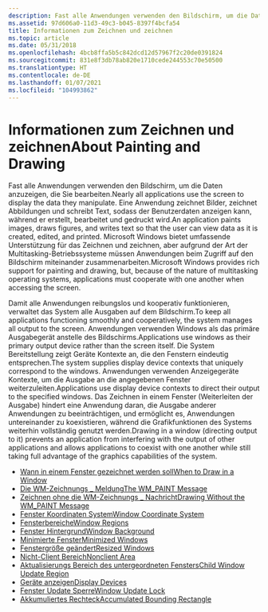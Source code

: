 ```yaml
---
description: Fast alle Anwendungen verwenden den Bildschirm, um die Daten anzuzeigen, die Sie bearbeiten.
ms.assetid: 97d606a0-11d3-49c3-b045-8397f4bcfa54
title: Informationen zum Zeichnen und zeichnen
ms.topic: article
ms.date: 05/31/2018
ms.openlocfilehash: 4bcb8ffa5b5c842dcd12d57967f2c20de0391824
ms.sourcegitcommit: 831e8f3db78ab820e1710cede244553c70e50500
ms.translationtype: HT
ms.contentlocale: de-DE
ms.lasthandoff: 01/07/2021
ms.locfileid: "104993862"
---
```

# <a name="about-painting-and-drawing"></a><span data-ttu-id="59cb7-103">Informationen zum Zeichnen und zeichnen</span><span class="sxs-lookup"><span data-stu-id="59cb7-103">About Painting and Drawing</span></span>

<span data-ttu-id="59cb7-104">Fast alle Anwendungen verwenden den Bildschirm, um die Daten anzuzeigen, die Sie bearbeiten.</span><span class="sxs-lookup"><span data-stu-id="59cb7-104">Nearly all applications use the screen to display the data they manipulate.</span></span> <span data-ttu-id="59cb7-105">Eine Anwendung zeichnet Bilder, zeichnet Abbildungen und schreibt Text, sodass der Benutzerdaten anzeigen kann, während er erstellt, bearbeitet und gedruckt wird.</span><span class="sxs-lookup"><span data-stu-id="59cb7-105">An application paints images, draws figures, and writes text so that the user can view data as it is created, edited, and printed.</span></span> <span data-ttu-id="59cb7-106">Microsoft Windows bietet umfassende Unterstützung für das Zeichnen und zeichnen, aber aufgrund der Art der Multitasking-Betriebssysteme müssen Anwendungen beim Zugriff auf den Bildschirm miteinander zusammenarbeiten.</span><span class="sxs-lookup"><span data-stu-id="59cb7-106">Microsoft Windows provides rich support for painting and drawing, but, because of the nature of multitasking operating systems, applications must cooperate with one another when accessing the screen.</span></span>

<span data-ttu-id="59cb7-107">Damit alle Anwendungen reibungslos und kooperativ funktionieren, verwaltet das System alle Ausgaben auf dem Bildschirm.</span><span class="sxs-lookup"><span data-stu-id="59cb7-107">To keep all applications functioning smoothly and cooperatively, the system manages all output to the screen.</span></span> <span data-ttu-id="59cb7-108">Anwendungen verwenden Windows als das primäre Ausgabegerät anstelle des Bildschirms.</span><span class="sxs-lookup"><span data-stu-id="59cb7-108">Applications use windows as their primary output device rather than the screen itself.</span></span> <span data-ttu-id="59cb7-109">Die System Bereitstellung zeigt Geräte Kontexte an, die den Fenstern eindeutig entsprechen.</span><span class="sxs-lookup"><span data-stu-id="59cb7-109">The system supplies display device contexts that uniquely correspond to the windows.</span></span> <span data-ttu-id="59cb7-110">Anwendungen verwenden Anzeigegeräte Kontexte, um die Ausgabe an die angegebenen Fenster weiterzuleiten.</span><span class="sxs-lookup"><span data-stu-id="59cb7-110">Applications use display device contexts to direct their output to the specified windows.</span></span> <span data-ttu-id="59cb7-111">Das Zeichnen in einem Fenster (Weiterleiten der Ausgabe) hindert eine Anwendung daran, die Ausgabe anderer Anwendungen zu beeinträchtigen, und ermöglicht es, Anwendungen untereinander zu koexistieren, während die Grafikfunktionen des Systems weiterhin vollständig genutzt werden.</span><span class="sxs-lookup"><span data-stu-id="59cb7-111">Drawing in a window (directing output to it) prevents an application from interfering with the output of other applications and allows applications to coexist with one another while still taking full advantage of the graphics capabilities of the system.</span></span>

-   [<span data-ttu-id="59cb7-112">Wann in einem Fenster gezeichnet werden soll</span><span class="sxs-lookup"><span data-stu-id="59cb7-112">When to Draw in a Window</span></span>](when-to-draw-in-a-window.md)
-   [<span data-ttu-id="59cb7-113">Die WM-Zeichnungs \_ Meldung</span><span class="sxs-lookup"><span data-stu-id="59cb7-113">The WM\_PAINT Message</span></span>](the-wm-paint-message.md)
-   [<span data-ttu-id="59cb7-114">Zeichnen ohne die WM-Zeichnungs \_ Nachricht</span><span class="sxs-lookup"><span data-stu-id="59cb7-114">Drawing Without the WM\_PAINT Message</span></span>](drawing-without-the-wm-paint-message.md)
-   [<span data-ttu-id="59cb7-115">Fenster Koordinaten System</span><span class="sxs-lookup"><span data-stu-id="59cb7-115">Window Coordinate System</span></span>](window-coordinate-system.md)
-   [<span data-ttu-id="59cb7-116">Fensterbereiche</span><span class="sxs-lookup"><span data-stu-id="59cb7-116">Window Regions</span></span>](window-regions.md)
-   [<span data-ttu-id="59cb7-117">Fenster Hintergrund</span><span class="sxs-lookup"><span data-stu-id="59cb7-117">Window Background</span></span>](window-background.md)
-   [<span data-ttu-id="59cb7-118">Minimierte Fenster</span><span class="sxs-lookup"><span data-stu-id="59cb7-118">Minimized Windows</span></span>](minimized-windows.md)
-   [<span data-ttu-id="59cb7-119">Fenstergröße geändert</span><span class="sxs-lookup"><span data-stu-id="59cb7-119">Resized Windows</span></span>](resized-windows.md)
-   [<span data-ttu-id="59cb7-120">Nicht-Client Bereich</span><span class="sxs-lookup"><span data-stu-id="59cb7-120">Nonclient Area</span></span>](nonclient-area.md)
-   [<span data-ttu-id="59cb7-121">Aktualisierungs Bereich des untergeordneten Fensters</span><span class="sxs-lookup"><span data-stu-id="59cb7-121">Child Window Update Region</span></span>](child-window-update-region.md)
-   [<span data-ttu-id="59cb7-122">Geräte anzeigen</span><span class="sxs-lookup"><span data-stu-id="59cb7-122">Display Devices</span></span>](display-devices.md)
-   [<span data-ttu-id="59cb7-123">Fenster Update Sperre</span><span class="sxs-lookup"><span data-stu-id="59cb7-123">Window Update Lock</span></span>](window-update-lock.md)
-   [<span data-ttu-id="59cb7-124">Akkumuliertes Rechteck</span><span class="sxs-lookup"><span data-stu-id="59cb7-124">Accumulated Bounding Rectangle</span></span>](accumulated-bounding-rectangle.md)

 

 



